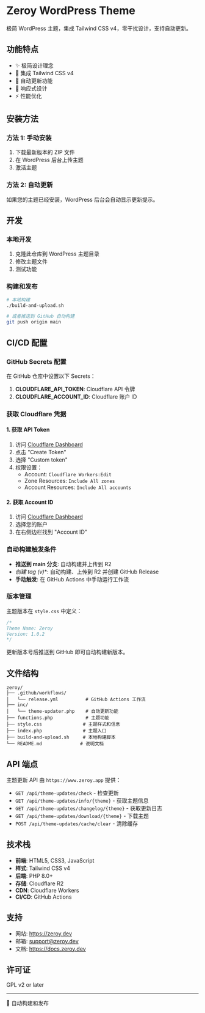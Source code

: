 # Zeroy WordPress Theme

极简 WordPress 主题，集成 Tailwind CSS v4，零干扰设计，支持自动更新。

## 功能特点

- ✨ 极简设计理念
- 🎨 集成 Tailwind CSS v4
- 🔄 自动更新功能
- 📱 响应式设计
- ⚡ 性能优化

## 安装方法

### 方法 1: 手动安装
1. 下载最新版本的 ZIP 文件
2. 在 WordPress 后台上传主题
3. 激活主题

### 方法 2: 自动更新
如果您的主题已经安装，WordPress 后台会自动显示更新提示。

## 开发

### 本地开发
1. 克隆此仓库到 WordPress 主题目录
2. 修改主题文件
3. 测试功能

### 构建和发布
```bash
# 本地构建
./build-and-upload.sh

# 或者推送到 GitHub 自动构建
git push origin main
```

## CI/CD 配置

### GitHub Secrets 配置
在 GitHub 仓库中设置以下 Secrets：

1. **CLOUDFLARE_API_TOKEN**: Cloudflare API 令牌
2. **CLOUDFLARE_ACCOUNT_ID**: Cloudflare 账户 ID

### 获取 Cloudflare 凭据

#### 1. 获取 API Token
1. 访问 [Cloudflare Dashboard](https://dash.cloudflare.com/profile/api-tokens)
2. 点击 "Create Token"
3. 选择 "Custom token"
4. 权限设置：
   - Account: `Cloudflare Workers:Edit`
   - Zone Resources: `Include All zones`
   - Account Resources: `Include All accounts`

#### 2. 获取 Account ID
1. 访问 [Cloudflare Dashboard](https://dash.cloudflare.com)
2. 选择您的账户
3. 在右侧边栏找到 "Account ID"

### 自动构建触发条件

- **推送到 main 分支**: 自动构建并上传到 R2
- **创建 tag (v*)**: 自动构建、上传到 R2 并创建 GitHub Release
- **手动触发**: 在 GitHub Actions 中手动运行工作流

### 版本管理
主题版本在 `style.css` 中定义：
```css
/*
Theme Name: Zeroy
Version: 1.0.2
*/
```

更新版本号后推送到 GitHub 即可自动构建新版本。

## 文件结构

```
zeroy/
├── .github/workflows/
│   └── release.yml          # GitHub Actions 工作流
├── inc/
│   └── theme-updater.php    # 自动更新功能
├── functions.php            # 主题功能
├── style.css               # 主题样式和信息
├── index.php               # 主题入口
├── build-and-upload.sh     # 本地构建脚本
└── README.md              # 说明文档
```

## API 端点

主题更新 API 由 `https://www.zeroy.app` 提供：

- `GET /api/theme-updates/check` - 检查更新
- `GET /api/theme-updates/info/{theme}` - 获取主题信息
- `GET /api/theme-updates/changelog/{theme}` - 获取更新日志
- `GET /api/theme-updates/download/{theme}` - 下载主题
- `POST /api/theme-updates/cache/clear` - 清除缓存

## 技术栈

- **前端**: HTML5, CSS3, JavaScript
- **样式**: Tailwind CSS v4
- **后端**: PHP 8.0+
- **存储**: Cloudflare R2
- **CDN**: Cloudflare Workers
- **CI/CD**: GitHub Actions

## 支持

- 网站: https://zeroy.dev
- 邮箱: support@zeroy.dev
- 文档: https://docs.zeroy.dev

## 许可证

GPL v2 or later

---

🚀 自动构建和发布